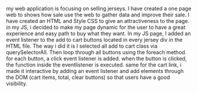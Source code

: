 my web application is focusing on selling jerseys. I have created a one page web to shows how sale use the web to gather data and improve their sale. 
I have created an HTML and Style CSS to give an attractiveness to the page.
in my JS, i decided to make my page dynamic for the user to have a great experience and easy path to buy what they want.
In my JS page, I added an event listener to the add to cart buttons located in every jersey div in the HTML file. The way i did it is I selected all add to cart class via querySelectorAll. 
Then loop through all buttons using the foreach method. for each button, a click event listener is added. when the button is clicked, the function inside the eventlistener is executed.
same for the cart link, i made it interactive by adding an event listener and add elements through the DOM (cart items, total, clear buttons) so that users have a good visibility.
